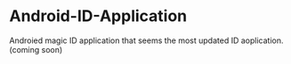 # Android-ID-Application
Androied magic ID application that seems the most updated ID aoplication. (coming soon)

